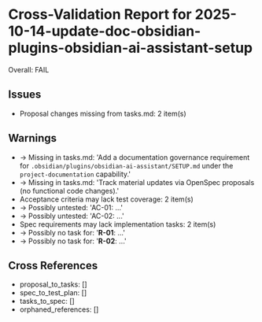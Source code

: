 # Cross-Validation Report for 2025-10-14-update-doc-obsidian-plugins-obsidian-ai-assistant-setup

Overall: FAIL


## Issues

- Proposal changes missing from tasks.md: 2 item(s)

## Warnings

-   → Missing in tasks.md: 'Add a documentation governance requirement for `.obsidian/plugins/obsidian-ai-assistant/SETUP.md` under the `project-documentation` capability.'
-   → Missing in tasks.md: 'Track material updates via OpenSpec proposals (no functional code changes).'
- Acceptance criteria may lack test coverage: 2 item(s)
-   → Possibly untested: 'AC-01: ...'
-   → Possibly untested: 'AC-02: ...'
- Spec requirements may lack implementation tasks: 2 item(s)
-   → Possibly no task for: '**R-01**: ...'
-   → Possibly no task for: '**R-02**: ...'

## Cross References

- proposal_to_tasks: []
- spec_to_test_plan: []
- tasks_to_spec: []
- orphaned_references: []

